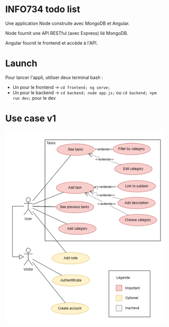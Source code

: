 # INFO734 todo list
Une application Node construite avec MongoDB et Angular.

Node fournit une API RESTful (avec Express) lié MongoDB.

Angular fournit le frontend et accède à l'API.

# Launch
Pour lancer l'appli, utiliser deux terminal bash :
- Un pour le frontend -> `cd frontend; ng serve;`
- Un pour le backend -> `cd backend; node app.js;` ou `cd backend; npm run dev;` pour le dev

# Use case v1
![Alt text](usecase.png)